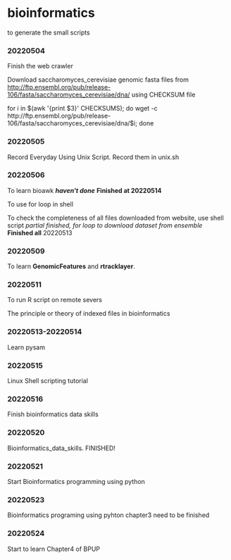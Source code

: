 # bioinformatics
to generate the small scripts

### 20220504

Finish the web crawler

Download saccharomyces_cerevisiae genomic fasta files from  http://ftp.ensembl.org/pub/release-106/fasta/saccharomyces_cerevisiae/dna/ using CHECKSUM file 

for i in $(awk '{print $3}' CHECKSUMS); do wget -c  http://ftp.ensembl.org/pub/release-106/fasta/saccharomyces_cerevisiae/dna/$i; done



### 20220505 

Record Everyday Using Unix Script.  Record them in unix.sh

### 20220506
To learn bioawk ***haven't done*** **Finished at 20220514**

To use for loop in shell 

To check the completeness of all files downloaded from website, use shell script *partial finished, for loop to download dataset from ensemble*  **Finished all** 20220513


### 20220509
To learn **GenomicFeatures** and **rtracklayer**.

### 20220511
To run R script on remote severs

The principle or theory of indexed files in bioinformatics

### 20220513-20220514
Learn pysam

### 20220515
Linux Shell scripting tutorial

### 20220516
Finish bioinformatics data skills

### 20220520 
Bioinformatics_data_skills. FINISHED!

### 20220521
Start Bioinformatics programming using python


### 20220523
Bioinformatics programing using pyhton chapter3 need to be finished

### 20220524
Start to learn Chapter4 of BPUP
